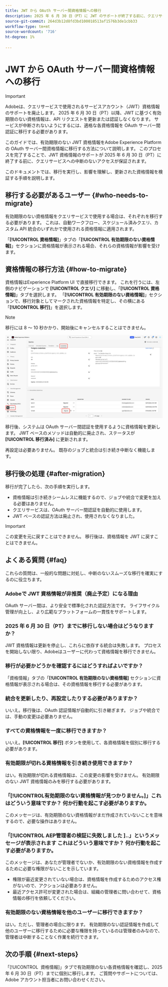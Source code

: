 ```yaml
---
title: JWT から OAuth サーバー間資格情報への移行
description: 2025 年 6 月 30 日（PT）に JWT のサポートが終了する前に、クエリサービスへの安全で中断のないアクセスを維持するために、有効期限のない JWT 資格情報をAdobe Experience Platformの OAuth サーバー間資格情報に移行する方法について説明します。 このガイドでは、順を追って手順を説明し、移行後の動作を説明し、よくある質問に回答します。
source-git-commit: 264d3b12d8fd3bd100018513af1576b3de1cbb33
workflow-type: tm+mt
source-wordcount: '716'
ht-degree: 1%

---
```


# JWT から OAuth サーバー間資格情報への移行

>[!IMPORTANT]
>
>Adobeは、クエリサービスで使用されるサービスアカウント（JWT）資格情報のサポートを廃止します。 2025 年 6 月 30 日（PT）以降、JWT に基づく有効期限のない資格情報は、API リクエストを更新または認証しなくなります。 サービスが中断されないようにするには、適格な各資格情報を OAuth サーバー間認証に移行する必要があります。

このガイドでは、有効期限のない JWT 資格情報をAdobe Experience Platformの OAuth サーバー間資格情報に移行する方法について説明します。 このプロセスを完了することで、JWT 資格情報のサポートが 2025 年 6 月 30 日（PT）に終了する前に、クエリサービスへの中断のないアクセスが保証されます。

このドキュメントでは、移行を実行し、影響を理解し、更新された資格情報を検証する手順を説明します。

## 移行する必要があるユーザー {#who-needs-to-migrate}

有効期限のない資格情報をクエリサービスで使用する場合は、それぞれを移行する必要があります。 これは、自動ワークフロー、スケジュール済みクエリ、カスタム API 統合のいずれかで使用される資格情報に適用されます。

「**[!UICONTROL 資格情報]**」タブの「**[!UICONTROL 有効期限のない資格情報]**」セクションに資格情報が表示される場合、それらの資格情報が影響を受けます。

## 資格情報の移行方法 {#how-to-migrate}

資格情報はExperience Platform UI で直接移行できます。 これを行うには、左側のナビゲーションで **[!UICONTROL クエリ]** に移動し、「**[!UICONTROL 資格情報]**」タブを選択します。 「**[!UICONTROL 有効期限のない資格情報]**」セクションで、移行対象としてマークされた資格情報を特定し、その横にある「**[!UICONTROL 移行]**」を選択します。

>[!NOTE]
>
>移行には 8 ～ 10 秒かかり、開始後にキャンセルすることはできません。

![ 「クエリ」、「資格情報」および「移行」がハイライト表示されたクエリサービス資格情報ワークスペース ](../images/ui/migrate-jwt-to-oauth/migrate.png)

移行後、システムは OAuth サーバー間認証を使用するように資格情報を更新します。 JWT ベースのメソッドは自動的に廃止され、ステータスが **[!UICONTROL 移行済み]** に更新されます。

再設定は必要ありません。 既存のジョブと統合は引き続き中断なく機能します。

## 移行後の処理 {#after-migration}

移行が完了したら、次の手順を実行します。

- 資格情報は引き続きシームレスに機能するので、ジョブや統合で変更を加える必要はありません。
- クエリサービスは、OAuth サーバー間認証を自動的に使用します。
- JWT ベースの認証方法は廃止され、使用されなくなりました。

>[!IMPORTANT]
>
>この変更を元に戻すことはできません。 移行後は、資格情報を JWT に戻すことはできません。

## よくある質問 {#faq}

これらの質問は、一般的な問題に対処し、中断のないスムーズな移行を確実にするのに役立ちます。

### Adobeで JWT 資格情報が非推奨（廃止予定）になる理由

OAuth サーバー間は、より安全で標準化された認証方法です。 ライフサイクル管理が向上し、より広範なプラットフォームの一貫性をサポートします。

### 2025 年 6 月 30 日（PT）までに移行しない場合はどうなりますか？

JWT 資格情報は更新を停止し、これらに依存する統合は失敗します。 プロセスを開始しない限り、Adobeはユーザーに代わって資格情報を移行できません。

### 移行が必要かどうかを確認するにはどうすればよいですか？

「資格情報」タブの「**[!UICONTROL 有効期限のない資格情報]** セクションに資格情報が表示される場合は、その資格情報を移行する必要があります。

### 統合を更新したり、再設定したりする必要がありますか？

いいえ。移行後は、OAuth 認証情報が自動的に引き継ぎます。 ジョブや統合では、手動の変更は必要ありません。

### すべての資格情報を一度に移行できますか？

いいえ。**[!UICONTROL 移行]** ボタンを使用して、各資格情報を個別に移行する必要があります。

### 有効期限が切れる資格情報を引き続き使用できますか？

はい。有効期限が切れる資格情報は、この変更の影響を受けません。 有効期限のない JWT 資格情報のみを移行する必要があります。

### 「[!UICONTROL &#x200B; 有効期限のない資格情報が見つかりません。]」これはどういう意味ですか？ 何か行動を起こす必要がありますか。

このメッセージは、有効期限のない資格情報がまだ作成されていないことを意味するので、必要な操作はありません。

### 「[!UICONTROL AEP管理者の検証に失敗しました &#x200B;]..」というメッセージが表示されます これはどういう意味ですか？ 何か行動を起こす必要がありますか。

このメッセージは、あなたが管理者でないか、有効期限のない資格情報を作成するために必要な権限がないことを示しています。

- 権限が最近変更されていない場合は、資格情報を作成するためのアクセス権がないので、アクションは必要ありません。
- 最近アクセス許可が変更された場合は、組織の管理者に問い合わせて、資格情報の移行を依頼してください。

### 有効期限のない資格情報を他のユーザーに移行できますか？

はい。ただし、管理者の場合に限ります。 有効期限のない認証情報を作成して他のユーザーに移行するために必要な権限を持っているのは管理者のみなので、管理者は中断することなく作業を続行できます。

## 次の手順 {#next-steps}

「[!UICONTROL &#x200B; 資格情報 &#x200B;]」タブで有効期限のない各資格情報を確認し、2025 年 6 月 30 日（PT）までに個別に移行します。 ご質問やサポートについては、Adobe アカウント担当者にお問い合わせください。
